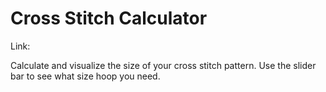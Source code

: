 # Cross Stitch Calculator

Link: 

Calculate and visualize the size of your cross stitch pattern. Use the slider bar to see what size hoop you need.